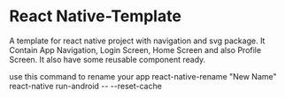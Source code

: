 # React Native-Template
A template for react native project with navigation and svg package.
It Contain App Navigation, Login Screen, Home Screen and also Profile Screen.
It also have some reusable component ready.

use this command to rename your app
react-native-rename "New Name"
react-native run-android -- --reset-cache
